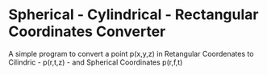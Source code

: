 # Spherical - Cylindrical - Rectangular Coordinates Converter
A simple program to convert a point p(x,y,z) in Retangular Coordenates to Cilindric - p(r,t,z) - and Spherical Coordinates p(r,f,t)
